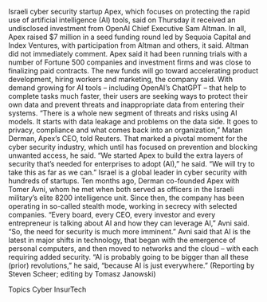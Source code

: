 Israeli cyber security startup Apex, which focuses on protecting the rapid use of artificial intelligence (AI) tools, said on Thursday it received an undisclosed investment from OpenAI Chief Executive Sam Altman.
In all, Apex raised $7 million in a seed funding round led by Sequoia Capital and Index Ventures, with participation from Altman and others, it said. Altman did not immediately comment.
Apex said it had been running trials with a number of Fortune 500 companies and investment firms and was close to finalizing paid contracts. The new funds will go toward accelerating product development, hiring workers and marketing, the company said.
With demand growing for AI tools – including OpenAI’s ChatGPT – that help to complete tasks much faster, their users are seeking ways to protect their own data and prevent threats and inappropriate data from entering their systems.
“There is a whole new segment of threats and risks using AI models. It starts with data leakage and problems on the data side. It goes to privacy, compliance and what comes back into an organization,” Matan Derman, Apex’s CEO, told Reuters.
That marked a pivotal moment for the cyber security industry, which until has focused on prevention and blocking unwanted access, he said.
“We started Apex to build the extra layers of security that’s needed for enterprises to adopt (AI),” he said. “We will try to take this as far as we can.”
Israel is a global leader in cyber security with hundreds of startups.
Ten months ago, Derman co-founded Apex with Tomer Avni, whom he met when both served as officers in the Israeli military’s elite 8200 intelligence unit. Since then, the company has been operating in so-called stealth mode, working in secrecy with selected companies.
“Every board, every CEO, every investor and every entrepreneur is talking about AI and how they can leverage AI,” Avni said. “So, the need for security is much more imminent.”
Avni said that AI is the latest in major shifts in technology, that began with the emergence of personal computers, and then moved to networks and the cloud – with each requiring added security.
“AI is probably going to be bigger than all these (prior) revolutions,” he said, “because AI is just everywhere.”
(Reporting by Steven Scheer; editing by Tomasz Janowski)

Topics
Cyber
InsurTech
